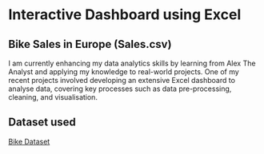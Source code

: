 # Interactive Dashboard using Excel

## Bike Sales in Europe (Sales.csv)

I am currently enhancing my data analytics skills by learning from Alex The Analyst and applying my knowledge to real-world projects. One of my recent projects involved developing an extensive Excel dashboard to analyse data, covering key processes such as data pre-processing, cleaning, and visualisation.

## Dataset used
<a href="https://github.com/AlexTheAnalyst/Excel-Tutorial/blob/main/Excel%20Project%20Dataset.xlsx">Bike Dataset</a>
